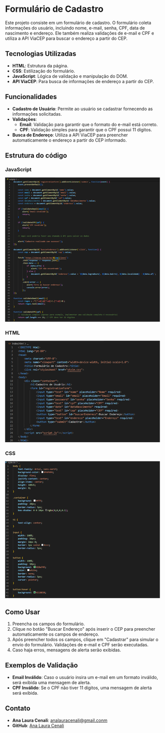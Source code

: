 # Formulário de Cadastro 

Este projeto consiste em um formulário de cadastro. O formulário coleta informações do usuário, incluindo nome, e-mail, senha, CPF, data de nascimento e endereço. Ele também realiza validações de e-mail e CPF e utiliza a API ViaCEP para buscar o endereço a partir do CEP.

## Tecnologias Utilizadas

- **HTML**: Estrutura da página.
- **CSS**: Estilização do formulário.
- **JavaScript**: Lógica de validação e manipulação do DOM.
- **API ViaCEP**: Para busca de informações de endereço a partir do CEP.

## Funcionalidades

- **Cadastro de Usuário**: Permite ao usuário se cadastrar fornecendo as informações solicitadas.
- **Validações**:
  - **Email**: Validação para garantir que o formato do e-mail está correto.
  - **CPF**: Validação simples para garantir que o CPF possui 11 dígitos.
- **Busca de Endereço**: Utiliza a API ViaCEP para preencher automaticamente o endereço a partir do CEP informado.

## Estrutura do código
### JavaScript
![](JS.cad.png)

### HTML
![](HTML.cad.png)

### CSS
![](CSS.cad.png)

## Como Usar

1. Preencha os campos do formulário.
2. Clique no botão "Buscar Endereço" após inserir o CEP para preencher automaticamente os campos de endereço.
3. Após preencher todos os campos, clique em "Cadastrar" para simular o envio do formulário. Validações de e-mail e CPF serão executadas.
4. Caso haja erros, mensagens de alerta serão exibidas.

## Exemplos de Validação

- **Email Inválido**: Caso o usuário insira um e-mail em um formato inválido, será exibida uma mensagem de alerta.
- **CPF Inválido**: Se o CPF não tiver 11 dígitos, uma mensagem de alerta será exibida.

## Contato

- **Ana Laura Cenali**: analauracenali@gmail.conm
- **GitHub**: [Ana Laura Cenali](https://github.com/anacenali)




